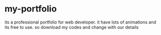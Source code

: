 # my-portfolio
its a professional portfolio for web developer. it have lots of animations and its free to use. so download my codes and change with our details
